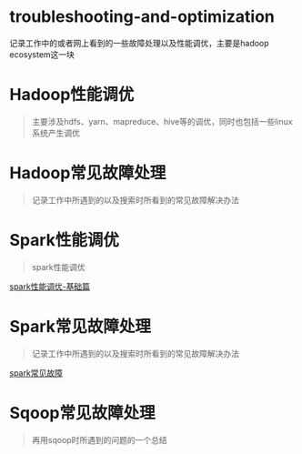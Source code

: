 # troubleshooting-and-optimization

记录工作中的或者网上看到的一些故障处理以及性能调优，主要是hadoop ecosystem这一块

# Hadoop性能调优

> 主要涉及hdfs、yarn、mapreduce、hive等的调优，同时也包括一些linux系统产生调优

# Hadoop常见故障处理

> 记录工作中所遇到的以及搜索时所看到的常见故障解决办法

# Spark性能调优

> spark性能调优

[spark性能调优-基础篇](https://github.com/jimmy-src/troubleshooting-and-optimization/blob/master/Spark%E6%80%A7%E8%83%BD%E8%B0%83%E4%BC%98/spark%E6%80%A7%E8%83%BD%E8%B0%83%E4%BC%98-%E5%9F%BA%E7%A1%80%E7%AF%87.md)

# Spark常见故障处理

> 记录工作中所遇到的以及搜索时所看到的常见故障解决办法

[spark常见故障](https://github.com/jimmy-src/troubleshooting-and-optimization/blob/master/Spark%E5%B8%B8%E8%A7%81%E6%95%85%E9%9A%9C%E5%A4%84%E7%90%86/spark%E5%B8%B8%E8%A7%81%E6%95%85%E9%9A%9C.md)

# Sqoop常见故障处理

> 再用sqoop时所遇到的问题的一个总结






